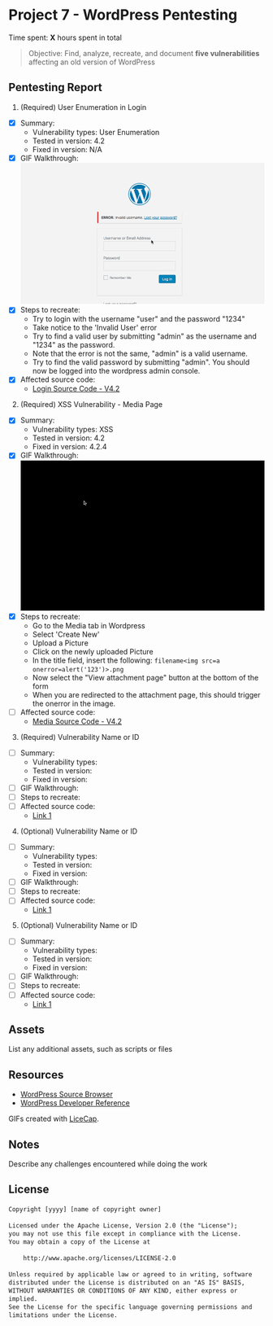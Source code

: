 # Project 7 - WordPress Pentesting

Time spent: **X** hours spent in total

> Objective: Find, analyze, recreate, and document **five vulnerabilities** affecting an old version of WordPress

## Pentesting Report

1. (Required) User Enumeration in Login

- [x] Summary:
  - Vulnerability types: User Enumeration
  - Tested in version: 4.2
  - Fixed in version: N/A
- [x] GIF Walkthrough:
      <img src='UserEnumeration.gif' title='UserEnumeration' />
- [x] Steps to recreate:
  - Try to login with the username "user" and the password "1234"
  - Take notice to the 'Invalid User' error
  - Try to find a valid user by submitting "admin" as the username and "1234" as the password.
  - Note that the error is not the same, "admin" is a valid username.
  - Try to find the valid password by submitting "admin". You should now be logged into the wordpress admin console.
- [x] Affected source code:
  - [Login Source Code - V4.2](https://core.trac.wordpress.org/browser/branches/4.2/src/wp-login.php)

2. (Required) XSS Vulnerability - Media Page

- [x] Summary:
  - Vulnerability types: XSS
  - Tested in version: 4.2
  - Fixed in version: 4.2.4
- [x] GIF Walkthrough:
      <img src='XSSVulnerability.gif' title='XSSVulnerability' />
- [x] Steps to recreate:
  - Go to the Media tab in Wordpress
  - Select 'Create New'
  - Upload a Picture
  - Click on the newly uploaded Picture
  - In the title field, insert the following: `filename<img src=a onerror=alert('123')>.png`
  - Now select the "View attachment page" button at the bottom of the form
  - When you are redirected to the attachment page, this should trigger the onerror in the image.
- [ ] Affected source code:
  - [Media Source Code - V4.2](https://core.trac.wordpress.org/browser/branches/4.2/src/wp-admin/includes/media.php)

3. (Required) Vulnerability Name or ID

- [ ] Summary:
  - Vulnerability types:
  - Tested in version:
  - Fixed in version:
- [ ] GIF Walkthrough:
- [ ] Steps to recreate:
- [ ] Affected source code:
  - [Link 1](https://core.trac.wordpress.org/browser/tags/version/src/source_file.php)

4. (Optional) Vulnerability Name or ID

- [ ] Summary:
  - Vulnerability types:
  - Tested in version:
  - Fixed in version:
- [ ] GIF Walkthrough:
- [ ] Steps to recreate:
- [ ] Affected source code:
  - [Link 1](https://core.trac.wordpress.org/browser/tags/version/src/source_file.php)

5. (Optional) Vulnerability Name or ID

- [ ] Summary:
  - Vulnerability types:
  - Tested in version:
  - Fixed in version:
- [ ] GIF Walkthrough:
- [ ] Steps to recreate:
- [ ] Affected source code:
  - [Link 1](https://core.trac.wordpress.org/browser/tags/version/src/source_file.php)

## Assets

List any additional assets, such as scripts or files

## Resources

- [WordPress Source Browser](https://core.trac.wordpress.org/browser/)
- [WordPress Developer Reference](https://developer.wordpress.org/reference/)

GIFs created with [LiceCap](http://www.cockos.com/licecap/).

## Notes

Describe any challenges encountered while doing the work

## License

    Copyright [yyyy] [name of copyright owner]

    Licensed under the Apache License, Version 2.0 (the "License");
    you may not use this file except in compliance with the License.
    You may obtain a copy of the License at

        http://www.apache.org/licenses/LICENSE-2.0

    Unless required by applicable law or agreed to in writing, software
    distributed under the License is distributed on an "AS IS" BASIS,
    WITHOUT WARRANTIES OR CONDITIONS OF ANY KIND, either express or implied.
    See the License for the specific language governing permissions and
    limitations under the License.
